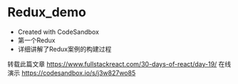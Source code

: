 # Redux_demo
- Created with CodeSandbox
- 第一个Redux    
- 详细讲解了Redux案例的构建过程


转载此篇文章
https://www.fullstackreact.com/30-days-of-react/day-19/
在线演示
https://codesandbox.io/s/j3w827wo85
